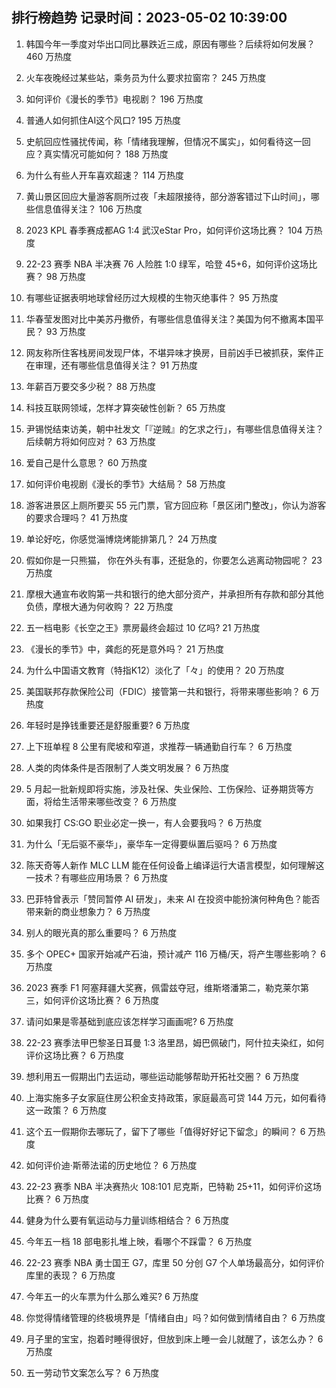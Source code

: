 
## 排行榜趋势 记录时间：2023-05-02 10:39:00
  
  1. 韩国今年一季度对华出口同比暴跌近三成，原因有哪些？后续将如何发展？ 460 万热度
    
  2. 火车夜晚经过某些站，乘务员为什么要求拉窗帘？ 245 万热度
    
  3. 如何评价《漫长的季节》电视剧？ 196 万热度
    
  4. 普通人如何抓住AI这个风口? 195 万热度
    
  5. 史航回应性骚扰传闻，称「情绪我理解，但情况不属实」，如何看待这一回应？真实情况可能如何？ 188 万热度
    
  6. 为什么有些人开车喜欢超速？ 114 万热度
    
  7. 黄山景区回应大量游客厕所过夜「未超限接待，部分游客错过下山时间」，哪些信息值得关注？ 106 万热度
    
  8. 2023 KPL 春季赛成都AG 1:4 武汉eStar Pro，如何评价这场比赛？ 104 万热度
    
  9. 22-23 赛季 NBA 半决赛 76 人险胜 1:0 绿军，哈登 45+6，如何评价这场比赛？ 98 万热度
    
  10. 有哪些证据表明地球曾经历过大规模的生物灭绝事件？ 95 万热度
    
  11. 华春莹发图对比中美苏丹撤侨，有哪些信息值得关注？美国为何不撤离本国平民？ 93 万热度
    
  12. 网友称所住客栈房间发现尸体，不堪异味才换房，目前凶手已被抓获，案件正在审理，还有哪些信息值得关注？ 91 万热度
    
  13. 年薪百万要交多少税？ 88 万热度
    
  14. 科技互联网领域，怎样才算突破性创新？ 65 万热度
    
  15. 尹锡悦结束访美，朝中社发文「『逆贼』的乞求之行」，有哪些信息值得关注？后续朝方将如何应对？ 63 万热度
    
  16. 爱自己是什么意思？ 60 万热度
    
  17. 如何评价电视剧《漫长的季节》大结局？ 58 万热度
    
  18. 游客进景区上厕所要买 55 元门票，官方回应称「景区闭门整改」，你认为游客的要求合理吗？ 41 万热度
    
  19. 单论好吃，你感觉淄博烧烤能排第几？ 24 万热度
    
  20. 假如你是一只熊猫， 你在外头有事，还挺急的，你要怎么逃离动物园呢？ 23 万热度
    
  21. 摩根大通宣布收购第一共和银行的绝大部分资产，并承担所有存款和部分其他负债，摩根大通为何收购？ 22 万热度
    
  22. 五一档电影《长空之王》票房最终会超过 10 亿吗? 21 万热度
    
  23. 《漫长的季节》中，龚彪的死是意外吗？ 21 万热度
    
  24. 为什么中国语文教育（特指K12）淡化了「々」的使用？ 20 万热度
    
  25. 美国联邦存款保险公司（FDIC）接管第一共和银行，将带来哪些影响？ 6 万热度
    
  26. 年轻时是挣钱重要还是舒服重要? 6 万热度
    
  27. 上下班单程 8 公里有爬坡和窄道，求推荐一辆通勤自行车？ 6 万热度
    
  28. 人类的肉体条件是否限制了人类文明发展？ 6 万热度
    
  29. 5 月起一批新规即将实施，涉及社保、失业保险、工伤保险、证券期货等方面，将给生活带来哪些改变？ 6 万热度
    
  30. 如果我打 CS:GO 职业必定一换一，有人会要我吗？ 6 万热度
    
  31. 为什么「无后驱不豪华」，豪华车一定得要纵置后驱吗？ 6 万热度
    
  32. 陈天奇等人新作 MLC LLM 能在任何设备上编译运行大语言模型，如何理解这一技术？有哪些应用场景？ 6 万热度
    
  33. 巴菲特曾表示「赞同暂停 AI 研发」，未来 AI 在投资中能扮演何种角色？能否带来新的商业想象力？ 6 万热度
    
  34. 别人的眼光真的那么重要吗？ 6 万热度
    
  35. 多个 OPEC+ 国家开始减产石油，预计减产 116 万桶/天，将产生哪些影响？ 6 万热度
    
  36. 2023 赛季 F1 阿塞拜疆大奖赛，佩雷兹夺冠，维斯塔潘第二，勒克莱尔第三，如何评价这场比赛？ 6 万热度
    
  37. 请问如果是零基础到底应该怎样学习画画呢? 6 万热度
    
  38. 22-23 赛季法甲巴黎圣日耳曼 1:3 洛里昂，姆巴佩破门，阿什拉夫染红，如何评价这场比赛？ 6 万热度
    
  39. 想利用五一假期出门去运动，哪些运动能够帮助开拓社交圈？ 6 万热度
    
  40. 上海实施多子女家庭住房公积金支持政策，家庭最高可贷 144 万元，如何看待这一政策？ 6 万热度
    
  41. 这个五一假期你去哪玩了，留下了哪些「值得好好记下留念」的瞬间？ 6 万热度
    
  42. 如何评价迪·斯蒂法诺的历史地位？ 6 万热度
    
  43. 22-23 赛季 NBA 半决赛热火 108:101 尼克斯，巴特勒 25+11，如何评价这场比赛？ 6 万热度
    
  44. 健身为什么要有氧运动与力量训练相结合？ 6 万热度
    
  45. 今年五一档 18 部电影扎堆上映，看哪个不踩雷？ 6 万热度
    
  46. 22-23 赛季 NBA 勇士国王 G7，库里 50 分创 G7 个人单场最高分，如何评价库里的表现？ 6 万热度
    
  47. 今年五一的火车票为什么那么难买? 6 万热度
    
  48. 你觉得情绪管理的终极境界是「情绪自由」吗？如何做到情绪自由？ 6 万热度
    
  49. 月子里的宝宝，抱着时睡得很好，但放到床上睡一会儿就醒了，该怎么办？ 6 万热度
    
  50. 五一劳动节文案怎么写？ 6 万热度
    